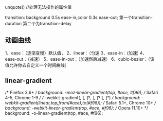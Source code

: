 unquote() //处理无法操作的属性值

transition: background 0.5s ease-in,color 0.3s ease-out;
第一个transition-duration
第二个为transition-delay


## 动画曲线
1、ease：（逐渐变慢）默认值，
2、linear：（匀速
3、ease-in：(加速)
4、ease-out：（减速）
5、ease-in-out：（加速然后减速）
6、cubic-bezier：（该值允许你去自定义一个时间曲线）

## linear-gradient
/* Firefox 3.6+ */
background: -moz-linear-gradient(top, #ace, #f96);
/* Safari 4-5, Chrome 1-9 */
/* -webkit-gradient(,  [, ]?,  [, ]? [, ]*) */
background: -webkit-gradient(linear,top,from(#ace),to(#f96));
/* Safari 5.1+, Chrome 10+ */
background: -webkit-linear-gradient(top, #ace, #f96);
/* Opera 11.10+ */
background: -o-linear-gradient(top, #ace, #f96);
